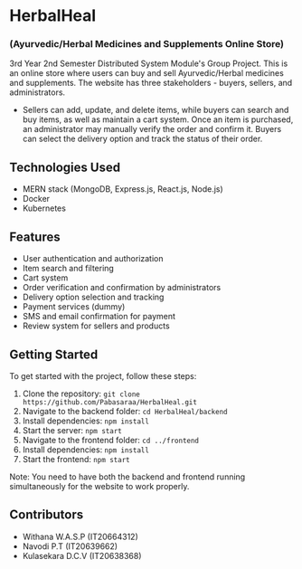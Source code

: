 # HerbalHeal
### (Ayurvedic/Herbal Medicines and Supplements Online Store)

3rd Year 2nd Semester Distributed System Module's Group Project.
This is an online store where users can buy and sell Ayurvedic/Herbal medicines and supplements. The website has three stakeholders - buyers, sellers, and administrators.
- Sellers can add, update, and delete items, while buyers can search and buy items, as well as maintain a cart system. Once an item is purchased, an administrator may manually verify the order and confirm it. Buyers can select the delivery option and track the status of their order.

## Technologies Used

- MERN stack (MongoDB, Express.js, React.js, Node.js)
- Docker
- Kubernetes

## Features

- User authentication and authorization
- Item search and filtering
- Cart system
- Order verification and confirmation by administrators
- Delivery option selection and tracking
- Payment services (dummy)
- SMS and email confirmation for payment
- Review system for sellers and products

## Getting Started

To get started with the project, follow these steps:

1. Clone the repository: `git clone https://github.com/Pabasaraa/HerbalHeal.git`
2. Navigate to the backend folder: `cd HerbalHeal/backend`
3. Install dependencies: `npm install`
4. Start the server: `npm start`
5. Navigate to the frontend folder: `cd ../frontend`
6. Install dependencies: `npm install`
7. Start the frontend: `npm start`

Note: You need to have both the backend and frontend running simultaneously for the website to work properly.

## Contributors

- Withana W.A.S.P (IT20664312)
- Navodi P.T (IT20639662)
- Kulasekara D.C.V (IT20638368)
